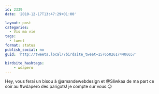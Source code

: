 ```yaml
---
id: 2339
date: '2010-12-17T13:47:29+01:00'

layout: post
categories:
  - Vis ma vie
tags:
  - tweet
format: status
publish_social: no
guid: 'http://tweets.local/?birdsite_tweet=15765026174406657'

birdsite_hashtags:
    - wdapero
---
```


Hey, vous ferai un bisou à @amandewebdesign et @Sliwkaa de ma part ce soir au #wdapero des parigots! je compte sur vous 😉